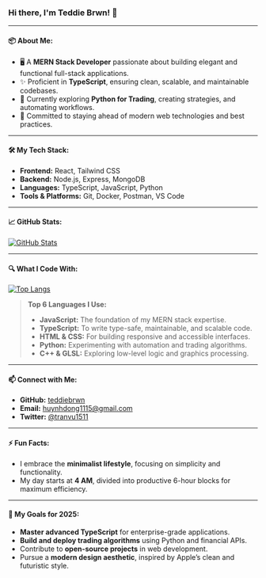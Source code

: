 ### Hi there, I'm Teddie Brwn! 👋

---

#### 📦 About Me:
- 🖥️ A **MERN Stack Developer** passionate about building elegant and functional full-stack applications.
- ✨ Proficient in **TypeScript**, ensuring clean, scalable, and maintainable codebases.
- 🧪 Currently exploring **Python for Trading**, creating strategies, and automating workflows.
- 🚀 Committed to staying ahead of modern web technologies and best practices.

---

#### 🛠️ My Tech Stack:
- **Frontend:** React, Tailwind CSS
- **Backend:** Node.js, Express, MongoDB
- **Languages:** TypeScript, JavaScript, Python
- **Tools & Platforms:** Git, Docker, Postman, VS Code

---

#### 📈 GitHub Stats:
[![GitHub Stats](https://github-readme-stats.vercel.app/api?username=teddiebrwn&show_icons=true&theme=swift)](https://github.com/teddiebrwn)

---

#### 🔍 What I Code With:
[![Top Langs](https://github-readme-stats.vercel.app/api/top-langs/?username=teddiebrwn&layout=compact&theme=swift&langs_count=6&card_width=500)](https://github.com/teddiebrwn?tab=repositories)

> **Top 6 Languages I Use:**
> - **JavaScript:** The foundation of my MERN stack expertise.
> - **TypeScript:** To write type-safe, maintainable, and scalable code.
> - **HTML & CSS:** For building responsive and accessible interfaces.
> - **Python:** Experimenting with automation and trading algorithms.
> - **C++ & GLSL:** Exploring low-level logic and graphics processing.

---

#### 📫 Connect with Me:
- **GitHub:** [teddiebrwn](https://github.com/teddiebrwn)
- **Email:** [huynhdong1115@gmail.com](mailto:huynhdong1115@gmail.com)
- **Twitter:** [@tranvu1511](https://x.com/tranvu1511?s=21)

---

#### ⚡ Fun Facts:
- I embrace the **minimalist lifestyle**, focusing on simplicity and functionality.
- My day starts at **4 AM**, divided into productive 6-hour blocks for maximum efficiency.

---

#### 🌟 My Goals for 2025:
- **Master advanced TypeScript** for enterprise-grade applications.
- **Build and deploy trading algorithms** using Python and financial APIs.
- Contribute to **open-source projects** in web development.
- Pursue a **modern design aesthetic**, inspired by Apple’s clean and futuristic style.
